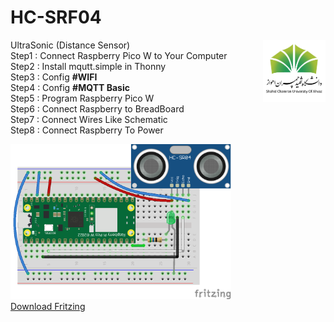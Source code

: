 # HC-SRF04 
 <img src="https://github.com/parsa-black/IOT-Laboratory/blob/master/assets/main/SCU(01).jpg" alt="SCU Logo" width="100" height="100" align="right"></img>
UltraSonic (Distance Sensor)   
Step1 : Connect Raspberry Pico W to Your Computer  
Step2 : Install mqutt.simple in Thonny  
Step3 : Config **#WIFI**  
Step4 : Config **#MQTT Basic**  
Step5 : Program Raspberry Pico W  
Step6 : Connect Raspberry to BreadBoard  
Step7 : Connect Wires Like Schematic  
Step8 : Connect Raspberry To Power  

<img src="Files/HC-SRF04.png" alt="Schematic" width="70%" height="70%"></img>  
[Download Fritzing](https://github.com/parsa-black/IOT-Laboratory/raw/master/RP%20Pico/Ultrasonic/Files/HC-SRF04.fzz)
